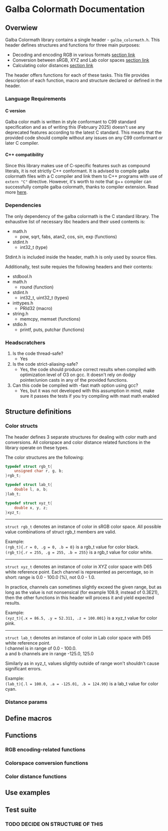 # Galba Colormath Documentation
## Overwiew
Galba Colormath library contains a single header - ```galba_colormath.h```. This header defines structures and functions for three main purposes: 
- Decoding and encoding RGB in various formats [section link](#rgb-encoding-related-functions)
- Conversion between sRGB, XYZ and Lab color spaces [section link](#colorspace-conversion-functions)
- Calculating color distances [section link](#color-distance-functions)
  
The header offers functions for each of these tasks. This file provides description of each function, macro and structure declared or defined in the header.
### Language Requirements
#### C version
Galba color math is written in style conformant to C99 standard specification and as of writing this (February 2025) doesn't use any deprecated features according to the latest C standard. This means that the provided code should compile without any issues on any C99 conformant or later C compiler. 
#### C++ compatibility
Since this library makes use of C-specific features such as compound literals, it is not strictly C++ conformant. It is advised to compile galba colormath files with a C compiler and link them to C++ programs with use of ```extern "C"``` directive. However, it's worth to note that g++ compiler can successfully compile galba colormath, thanks to compiler extension. Read more [here](https://gcc.gnu.org/onlinedocs/gcc/Compound-Literals.html). 
### Dependencies
The only dependency of the galba colormath is the C standard library. 
The exhaustive list of necessary libc headers and their used contents is:
- math.h
    - pow, sqrt, fabs, atan2, cos, sin, exp (functions)
- stdint.h
    - int32_t (type)

Stdint.h is included inside the header, math.h is only used by source files. 

Additionally, test suite requies the following headers and their contents: 
- stdbool.h
- math.h
    - round (function)
- stdint.h
    - int32_t, uint32_t (types)
- inttypes.h
    - PRId32 (macro)
- string.h
    - memcpy, memset (functions)
- stdio.h
    - printf, puts, putchar (functions)

### Headscratchers
1) Is the code thread-safe?
    - Yes
2) Is the code strict-aliasing-safe?
    - Yes, the code should produce correct results when compiled with optimization level of O3 on gcc. It doesn't rely on dodgy pointer/union casts in any of the provided functions.
3) Can this code be compiled with -fast math option using gcc?
    - Yes, but it was not developed with this assumption in mind, make sure it passes the tests if you try compiling with mast math enabled
## Structure definitions
### Color structs
The header defines 3 separate structures for dealing with color math and conversions. All colorspace and color distance related functions in the library operate on these types.

The color structures are the following: 
```c
typedef struct rgb_t{
	unsigned char r, g, b;
}rgb_t;

typedef struct lab_t{
	double l, a, b;
}lab_t;

typedef struct xyz_t{
	double x, y, z;
}xyz_t;
```
***
```struct rgb_t``` denotes an instance of color in sRGB color space. 
All possible value combinations of struct rgb_t members are valid. 

Example: \
```(rgb_t){.r = 0, .g = 0, .b = 0}``` is a rgb_t value for color black.\
```(rgb_t){.r = 255, .g = 255, .b = 255}``` is a rgb_t value for color white.
***

```struct xyz_t``` denotes an instance of color in XYZ color space with D65 white reference point. 
Each channel is represented as percentage, so in short: range is 0.0 - 100.0 (%), not 0.0 - 1.0.

In practice, channels can sometimes slightly exceed the given range, but as long as the value is not nonsensical (for example 108.9, instead of 0.3E21), then the other functions in this header will process it and yield expected results. 

Example:\
```(xyz_t){.x = 86.5, .y = 52.311, .z = 100.001}``` is a xyz_t value for color pink.
***

```struct lab_t``` denotes an instance of color in Lab color space with D65 white reference point. \
l channel is in range of 0.0 - 100.0.\
a and b channels are in range -125.0, 125.0

Similarly as in xyz_t, values slightly outside of range won't shouldn't cause significant errors. 

Example:\
```(lab_t){.l = 100.0, .a = -125.01, .b = 124.99}``` is a lab_t value for color cyan.

### Distance params
## Define macros

## Functions

### RGB encoding-related functions

### Colorspace conversion functions

### Color distance functions

## Use examples

## Test suite

### TODO DECIDE ON STRUCTURE OF THIS
